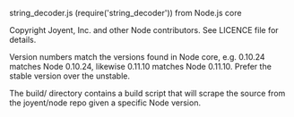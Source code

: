 string_decoder.js (require('string_decoder')) from Node.js core

Copyright Joyent, Inc. and other Node contributors. See LICENCE file for details.

Version numbers match the versions found in Node core, e.g. 0.10.24 matches Node 0.10.24, likewise 0.11.10 matches Node 0.11.10. Prefer the stable version over the unstable.

The build/ directory contains a build script that will scrape the source from the joyent/node repo given a specific Node version.